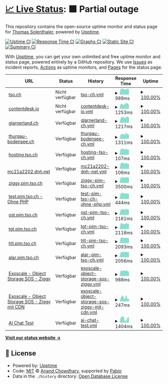 # [📈 Live Status](https://tsolenthaler.github.io/upptime): <!--live status--> **🟧 Partial outage**

This repository contains the open-source uptime monitor and status page for [Thomas Solenthaler](https://tsolenthaler.github.io/upptime), powered by [Upptime](https://github.com/upptime/upptime).

[![Uptime CI](https://github.com/tsolenthaler/upptime/workflows/Uptime%20CI/badge.svg)](https://github.com/tsolenthaler/upptime/actions?query=workflow%3A%22Uptime+CI%22)
[![Response Time CI](https://github.com/tsolenthaler/upptime/workflows/Response%20Time%20CI/badge.svg)](https://github.com/tsolenthaler/upptime/actions?query=workflow%3A%22Response+Time+CI%22)
[![Graphs CI](https://github.com/tsolenthaler/upptime/workflows/Graphs%20CI/badge.svg)](https://github.com/tsolenthaler/upptime/actions?query=workflow%3A%22Graphs+CI%22)
[![Static Site CI](https://github.com/tsolenthaler/upptime/workflows/Static%20Site%20CI/badge.svg)](https://github.com/tsolenthaler/upptime/actions?query=workflow%3A%22Static+Site+CI%22)
[![Summary CI](https://github.com/tsolenthaler/upptime/workflows/Summary%20CI/badge.svg)](https://github.com/tsolenthaler/upptime/actions?query=workflow%3A%22Summary+CI%22)

With [Upptime](https://upptime.js.org), you can get your own unlimited and free uptime monitor and status page, powered entirely by a GitHub repository. We use [Issues](https://github.com/tsolenthaler/upptime/issues) as incident reports, [Actions](https://github.com/tsolenthaler/upptime/actions) as uptime monitors, and [Pages](https://tsolenthaler.github.io/upptime) for the status page.

<!--start: status pages-->
<!-- This summary is generated by Upptime (https://github.com/upptime/upptime) -->
<!-- Do not edit this manually, your changes will be overwritten -->
<!-- prettier-ignore -->
| URL | Status | History | Response Time | Uptime |
| --- | ------ | ------- | ------------- | ------ |
| <img alt="" src="https://icons.duckduckgo.com/ip3/tso.ch.ico" height="13"> [tso.ch](https://tso.ch) | Nicht verfügbar | [tso-ch.yml](https://github.com/tsolenthaler/upptime/commits/HEAD/history/tso-ch.yml) | <details><summary><img alt="Response time graph" src="./graphs/tso-ch/response-time-week.png" height="20"> 989ms</summary><br><a href="https://tsolenthaler.github.io/upptime/history/tso-ch"><img alt="Response time 1488" src="https://img.shields.io/endpoint?url=https%3A%2F%2Fraw.githubusercontent.com%2Ftsolenthaler%2Fupptime%2FHEAD%2Fapi%2Ftso-ch%2Fresponse-time.json"></a><br><a href="https://tsolenthaler.github.io/upptime/history/tso-ch"><img alt="24-hour response time 801" src="https://img.shields.io/endpoint?url=https%3A%2F%2Fraw.githubusercontent.com%2Ftsolenthaler%2Fupptime%2FHEAD%2Fapi%2Ftso-ch%2Fresponse-time-day.json"></a><br><a href="https://tsolenthaler.github.io/upptime/history/tso-ch"><img alt="7-day response time 989" src="https://img.shields.io/endpoint?url=https%3A%2F%2Fraw.githubusercontent.com%2Ftsolenthaler%2Fupptime%2FHEAD%2Fapi%2Ftso-ch%2Fresponse-time-week.json"></a><br><a href="https://tsolenthaler.github.io/upptime/history/tso-ch"><img alt="30-day response time 1336" src="https://img.shields.io/endpoint?url=https%3A%2F%2Fraw.githubusercontent.com%2Ftsolenthaler%2Fupptime%2FHEAD%2Fapi%2Ftso-ch%2Fresponse-time-month.json"></a><br><a href="https://tsolenthaler.github.io/upptime/history/tso-ch"><img alt="1-year response time 1488" src="https://img.shields.io/endpoint?url=https%3A%2F%2Fraw.githubusercontent.com%2Ftsolenthaler%2Fupptime%2FHEAD%2Fapi%2Ftso-ch%2Fresponse-time-year.json"></a></details> | <details><summary><a href="https://tsolenthaler.github.io/upptime/history/tso-ch">100.00%</a></summary><a href="https://tsolenthaler.github.io/upptime/history/tso-ch"><img alt="All-time uptime 99.87%" src="https://img.shields.io/endpoint?url=https%3A%2F%2Fraw.githubusercontent.com%2Ftsolenthaler%2Fupptime%2FHEAD%2Fapi%2Ftso-ch%2Fuptime.json"></a><br><a href="https://tsolenthaler.github.io/upptime/history/tso-ch"><img alt="24-hour uptime 99.97%" src="https://img.shields.io/endpoint?url=https%3A%2F%2Fraw.githubusercontent.com%2Ftsolenthaler%2Fupptime%2FHEAD%2Fapi%2Ftso-ch%2Fuptime-day.json"></a><br><a href="https://tsolenthaler.github.io/upptime/history/tso-ch"><img alt="7-day uptime 100.00%" src="https://img.shields.io/endpoint?url=https%3A%2F%2Fraw.githubusercontent.com%2Ftsolenthaler%2Fupptime%2FHEAD%2Fapi%2Ftso-ch%2Fuptime-week.json"></a><br><a href="https://tsolenthaler.github.io/upptime/history/tso-ch"><img alt="30-day uptime 99.86%" src="https://img.shields.io/endpoint?url=https%3A%2F%2Fraw.githubusercontent.com%2Ftsolenthaler%2Fupptime%2FHEAD%2Fapi%2Ftso-ch%2Fuptime-month.json"></a><br><a href="https://tsolenthaler.github.io/upptime/history/tso-ch"><img alt="1-year uptime 99.87%" src="https://img.shields.io/endpoint?url=https%3A%2F%2Fraw.githubusercontent.com%2Ftsolenthaler%2Fupptime%2FHEAD%2Fapi%2Ftso-ch%2Fuptime-year.json"></a></details>
| <img alt="" src="https://icons.duckduckgo.com/ip3/contentdesk.io.ico" height="13"> [contentdesk.io](https://contentdesk.io) | Nicht verfügbar | [contentdesk-io.yml](https://github.com/tsolenthaler/upptime/commits/HEAD/history/contentdesk-io.yml) | <details><summary><img alt="Response time graph" src="./graphs/contentdesk-io/response-time-week.png" height="20"> 1253ms</summary><br><a href="https://tsolenthaler.github.io/upptime/history/contentdesk-io"><img alt="Response time 1574" src="https://img.shields.io/endpoint?url=https%3A%2F%2Fraw.githubusercontent.com%2Ftsolenthaler%2Fupptime%2FHEAD%2Fapi%2Fcontentdesk-io%2Fresponse-time.json"></a><br><a href="https://tsolenthaler.github.io/upptime/history/contentdesk-io"><img alt="24-hour response time 911" src="https://img.shields.io/endpoint?url=https%3A%2F%2Fraw.githubusercontent.com%2Ftsolenthaler%2Fupptime%2FHEAD%2Fapi%2Fcontentdesk-io%2Fresponse-time-day.json"></a><br><a href="https://tsolenthaler.github.io/upptime/history/contentdesk-io"><img alt="7-day response time 1253" src="https://img.shields.io/endpoint?url=https%3A%2F%2Fraw.githubusercontent.com%2Ftsolenthaler%2Fupptime%2FHEAD%2Fapi%2Fcontentdesk-io%2Fresponse-time-week.json"></a><br><a href="https://tsolenthaler.github.io/upptime/history/contentdesk-io"><img alt="30-day response time 1577" src="https://img.shields.io/endpoint?url=https%3A%2F%2Fraw.githubusercontent.com%2Ftsolenthaler%2Fupptime%2FHEAD%2Fapi%2Fcontentdesk-io%2Fresponse-time-month.json"></a><br><a href="https://tsolenthaler.github.io/upptime/history/contentdesk-io"><img alt="1-year response time 1574" src="https://img.shields.io/endpoint?url=https%3A%2F%2Fraw.githubusercontent.com%2Ftsolenthaler%2Fupptime%2FHEAD%2Fapi%2Fcontentdesk-io%2Fresponse-time-year.json"></a></details> | <details><summary><a href="https://tsolenthaler.github.io/upptime/history/contentdesk-io">100.00%</a></summary><a href="https://tsolenthaler.github.io/upptime/history/contentdesk-io"><img alt="All-time uptime 99.92%" src="https://img.shields.io/endpoint?url=https%3A%2F%2Fraw.githubusercontent.com%2Ftsolenthaler%2Fupptime%2FHEAD%2Fapi%2Fcontentdesk-io%2Fuptime.json"></a><br><a href="https://tsolenthaler.github.io/upptime/history/contentdesk-io"><img alt="24-hour uptime 99.97%" src="https://img.shields.io/endpoint?url=https%3A%2F%2Fraw.githubusercontent.com%2Ftsolenthaler%2Fupptime%2FHEAD%2Fapi%2Fcontentdesk-io%2Fuptime-day.json"></a><br><a href="https://tsolenthaler.github.io/upptime/history/contentdesk-io"><img alt="7-day uptime 100.00%" src="https://img.shields.io/endpoint?url=https%3A%2F%2Fraw.githubusercontent.com%2Ftsolenthaler%2Fupptime%2FHEAD%2Fapi%2Fcontentdesk-io%2Fuptime-week.json"></a><br><a href="https://tsolenthaler.github.io/upptime/history/contentdesk-io"><img alt="30-day uptime 99.90%" src="https://img.shields.io/endpoint?url=https%3A%2F%2Fraw.githubusercontent.com%2Ftsolenthaler%2Fupptime%2FHEAD%2Fapi%2Fcontentdesk-io%2Fuptime-month.json"></a><br><a href="https://tsolenthaler.github.io/upptime/history/contentdesk-io"><img alt="1-year uptime 99.92%" src="https://img.shields.io/endpoint?url=https%3A%2F%2Fraw.githubusercontent.com%2Ftsolenthaler%2Fupptime%2FHEAD%2Fapi%2Fcontentdesk-io%2Fuptime-year.json"></a></details>
| <img alt="" src="https://icons.duckduckgo.com/ip3/glarnerland.ch.ico" height="13"> [glarnerland.ch](https://glarnerland.ch) | Verfügbar | [glarnerland-ch.yml](https://github.com/tsolenthaler/upptime/commits/HEAD/history/glarnerland-ch.yml) | <details><summary><img alt="Response time graph" src="./graphs/glarnerland-ch/response-time-week.png" height="20"> 1217ms</summary><br><a href="https://tsolenthaler.github.io/upptime/history/glarnerland-ch"><img alt="Response time 1433" src="https://img.shields.io/endpoint?url=https%3A%2F%2Fraw.githubusercontent.com%2Ftsolenthaler%2Fupptime%2FHEAD%2Fapi%2Fglarnerland-ch%2Fresponse-time.json"></a><br><a href="https://tsolenthaler.github.io/upptime/history/glarnerland-ch"><img alt="24-hour response time 1202" src="https://img.shields.io/endpoint?url=https%3A%2F%2Fraw.githubusercontent.com%2Ftsolenthaler%2Fupptime%2FHEAD%2Fapi%2Fglarnerland-ch%2Fresponse-time-day.json"></a><br><a href="https://tsolenthaler.github.io/upptime/history/glarnerland-ch"><img alt="7-day response time 1217" src="https://img.shields.io/endpoint?url=https%3A%2F%2Fraw.githubusercontent.com%2Ftsolenthaler%2Fupptime%2FHEAD%2Fapi%2Fglarnerland-ch%2Fresponse-time-week.json"></a><br><a href="https://tsolenthaler.github.io/upptime/history/glarnerland-ch"><img alt="30-day response time 1421" src="https://img.shields.io/endpoint?url=https%3A%2F%2Fraw.githubusercontent.com%2Ftsolenthaler%2Fupptime%2FHEAD%2Fapi%2Fglarnerland-ch%2Fresponse-time-month.json"></a><br><a href="https://tsolenthaler.github.io/upptime/history/glarnerland-ch"><img alt="1-year response time 1433" src="https://img.shields.io/endpoint?url=https%3A%2F%2Fraw.githubusercontent.com%2Ftsolenthaler%2Fupptime%2FHEAD%2Fapi%2Fglarnerland-ch%2Fresponse-time-year.json"></a></details> | <details><summary><a href="https://tsolenthaler.github.io/upptime/history/glarnerland-ch">100.00%</a></summary><a href="https://tsolenthaler.github.io/upptime/history/glarnerland-ch"><img alt="All-time uptime 99.94%" src="https://img.shields.io/endpoint?url=https%3A%2F%2Fraw.githubusercontent.com%2Ftsolenthaler%2Fupptime%2FHEAD%2Fapi%2Fglarnerland-ch%2Fuptime.json"></a><br><a href="https://tsolenthaler.github.io/upptime/history/glarnerland-ch"><img alt="24-hour uptime 100.00%" src="https://img.shields.io/endpoint?url=https%3A%2F%2Fraw.githubusercontent.com%2Ftsolenthaler%2Fupptime%2FHEAD%2Fapi%2Fglarnerland-ch%2Fuptime-day.json"></a><br><a href="https://tsolenthaler.github.io/upptime/history/glarnerland-ch"><img alt="7-day uptime 100.00%" src="https://img.shields.io/endpoint?url=https%3A%2F%2Fraw.githubusercontent.com%2Ftsolenthaler%2Fupptime%2FHEAD%2Fapi%2Fglarnerland-ch%2Fuptime-week.json"></a><br><a href="https://tsolenthaler.github.io/upptime/history/glarnerland-ch"><img alt="30-day uptime 99.96%" src="https://img.shields.io/endpoint?url=https%3A%2F%2Fraw.githubusercontent.com%2Ftsolenthaler%2Fupptime%2FHEAD%2Fapi%2Fglarnerland-ch%2Fuptime-month.json"></a><br><a href="https://tsolenthaler.github.io/upptime/history/glarnerland-ch"><img alt="1-year uptime 99.94%" src="https://img.shields.io/endpoint?url=https%3A%2F%2Fraw.githubusercontent.com%2Ftsolenthaler%2Fupptime%2FHEAD%2Fapi%2Fglarnerland-ch%2Fuptime-year.json"></a></details>
| <img alt="" src="https://icons.duckduckgo.com/ip3/thurgau-bodensee.ch.ico" height="13"> [thurgau-bodensee.ch](https://thurgau-bodensee.ch) | Verfügbar | [thurgau-bodensee-ch.yml](https://github.com/tsolenthaler/upptime/commits/HEAD/history/thurgau-bodensee-ch.yml) | <details><summary><img alt="Response time graph" src="./graphs/thurgau-bodensee-ch/response-time-week.png" height="20"> 1311ms</summary><br><a href="https://tsolenthaler.github.io/upptime/history/thurgau-bodensee-ch"><img alt="Response time 1518" src="https://img.shields.io/endpoint?url=https%3A%2F%2Fraw.githubusercontent.com%2Ftsolenthaler%2Fupptime%2FHEAD%2Fapi%2Fthurgau-bodensee-ch%2Fresponse-time.json"></a><br><a href="https://tsolenthaler.github.io/upptime/history/thurgau-bodensee-ch"><img alt="24-hour response time 1194" src="https://img.shields.io/endpoint?url=https%3A%2F%2Fraw.githubusercontent.com%2Ftsolenthaler%2Fupptime%2FHEAD%2Fapi%2Fthurgau-bodensee-ch%2Fresponse-time-day.json"></a><br><a href="https://tsolenthaler.github.io/upptime/history/thurgau-bodensee-ch"><img alt="7-day response time 1311" src="https://img.shields.io/endpoint?url=https%3A%2F%2Fraw.githubusercontent.com%2Ftsolenthaler%2Fupptime%2FHEAD%2Fapi%2Fthurgau-bodensee-ch%2Fresponse-time-week.json"></a><br><a href="https://tsolenthaler.github.io/upptime/history/thurgau-bodensee-ch"><img alt="30-day response time 1455" src="https://img.shields.io/endpoint?url=https%3A%2F%2Fraw.githubusercontent.com%2Ftsolenthaler%2Fupptime%2FHEAD%2Fapi%2Fthurgau-bodensee-ch%2Fresponse-time-month.json"></a><br><a href="https://tsolenthaler.github.io/upptime/history/thurgau-bodensee-ch"><img alt="1-year response time 1518" src="https://img.shields.io/endpoint?url=https%3A%2F%2Fraw.githubusercontent.com%2Ftsolenthaler%2Fupptime%2FHEAD%2Fapi%2Fthurgau-bodensee-ch%2Fresponse-time-year.json"></a></details> | <details><summary><a href="https://tsolenthaler.github.io/upptime/history/thurgau-bodensee-ch">100.00%</a></summary><a href="https://tsolenthaler.github.io/upptime/history/thurgau-bodensee-ch"><img alt="All-time uptime 99.91%" src="https://img.shields.io/endpoint?url=https%3A%2F%2Fraw.githubusercontent.com%2Ftsolenthaler%2Fupptime%2FHEAD%2Fapi%2Fthurgau-bodensee-ch%2Fuptime.json"></a><br><a href="https://tsolenthaler.github.io/upptime/history/thurgau-bodensee-ch"><img alt="24-hour uptime 100.00%" src="https://img.shields.io/endpoint?url=https%3A%2F%2Fraw.githubusercontent.com%2Ftsolenthaler%2Fupptime%2FHEAD%2Fapi%2Fthurgau-bodensee-ch%2Fuptime-day.json"></a><br><a href="https://tsolenthaler.github.io/upptime/history/thurgau-bodensee-ch"><img alt="7-day uptime 100.00%" src="https://img.shields.io/endpoint?url=https%3A%2F%2Fraw.githubusercontent.com%2Ftsolenthaler%2Fupptime%2FHEAD%2Fapi%2Fthurgau-bodensee-ch%2Fuptime-week.json"></a><br><a href="https://tsolenthaler.github.io/upptime/history/thurgau-bodensee-ch"><img alt="30-day uptime 99.91%" src="https://img.shields.io/endpoint?url=https%3A%2F%2Fraw.githubusercontent.com%2Ftsolenthaler%2Fupptime%2FHEAD%2Fapi%2Fthurgau-bodensee-ch%2Fuptime-month.json"></a><br><a href="https://tsolenthaler.github.io/upptime/history/thurgau-bodensee-ch"><img alt="1-year uptime 99.91%" src="https://img.shields.io/endpoint?url=https%3A%2F%2Fraw.githubusercontent.com%2Ftsolenthaler%2Fupptime%2FHEAD%2Fapi%2Fthurgau-bodensee-ch%2Fuptime-year.json"></a></details>
| <img alt="" src="https://icons.duckduckgo.com/ip3/null.ico" height="13"> [hosting.tso.ch](46.231.200.190) | Verfügbar | [hosting-tso-ch.yml](https://github.com/tsolenthaler/upptime/commits/HEAD/history/hosting-tso-ch.yml) | <details><summary><img alt="Response time graph" src="./graphs/hosting-tso-ch/response-time-week.png" height="20"> 107ms</summary><br><a href="https://tsolenthaler.github.io/upptime/history/hosting-tso-ch"><img alt="Response time 117" src="https://img.shields.io/endpoint?url=https%3A%2F%2Fraw.githubusercontent.com%2Ftsolenthaler%2Fupptime%2FHEAD%2Fapi%2Fhosting-tso-ch%2Fresponse-time.json"></a><br><a href="https://tsolenthaler.github.io/upptime/history/hosting-tso-ch"><img alt="24-hour response time 98" src="https://img.shields.io/endpoint?url=https%3A%2F%2Fraw.githubusercontent.com%2Ftsolenthaler%2Fupptime%2FHEAD%2Fapi%2Fhosting-tso-ch%2Fresponse-time-day.json"></a><br><a href="https://tsolenthaler.github.io/upptime/history/hosting-tso-ch"><img alt="7-day response time 107" src="https://img.shields.io/endpoint?url=https%3A%2F%2Fraw.githubusercontent.com%2Ftsolenthaler%2Fupptime%2FHEAD%2Fapi%2Fhosting-tso-ch%2Fresponse-time-week.json"></a><br><a href="https://tsolenthaler.github.io/upptime/history/hosting-tso-ch"><img alt="30-day response time 117" src="https://img.shields.io/endpoint?url=https%3A%2F%2Fraw.githubusercontent.com%2Ftsolenthaler%2Fupptime%2FHEAD%2Fapi%2Fhosting-tso-ch%2Fresponse-time-month.json"></a><br><a href="https://tsolenthaler.github.io/upptime/history/hosting-tso-ch"><img alt="1-year response time 117" src="https://img.shields.io/endpoint?url=https%3A%2F%2Fraw.githubusercontent.com%2Ftsolenthaler%2Fupptime%2FHEAD%2Fapi%2Fhosting-tso-ch%2Fresponse-time-year.json"></a></details> | <details><summary><a href="https://tsolenthaler.github.io/upptime/history/hosting-tso-ch">100.00%</a></summary><a href="https://tsolenthaler.github.io/upptime/history/hosting-tso-ch"><img alt="All-time uptime 99.98%" src="https://img.shields.io/endpoint?url=https%3A%2F%2Fraw.githubusercontent.com%2Ftsolenthaler%2Fupptime%2FHEAD%2Fapi%2Fhosting-tso-ch%2Fuptime.json"></a><br><a href="https://tsolenthaler.github.io/upptime/history/hosting-tso-ch"><img alt="24-hour uptime 100.00%" src="https://img.shields.io/endpoint?url=https%3A%2F%2Fraw.githubusercontent.com%2Ftsolenthaler%2Fupptime%2FHEAD%2Fapi%2Fhosting-tso-ch%2Fuptime-day.json"></a><br><a href="https://tsolenthaler.github.io/upptime/history/hosting-tso-ch"><img alt="7-day uptime 100.00%" src="https://img.shields.io/endpoint?url=https%3A%2F%2Fraw.githubusercontent.com%2Ftsolenthaler%2Fupptime%2FHEAD%2Fapi%2Fhosting-tso-ch%2Fuptime-week.json"></a><br><a href="https://tsolenthaler.github.io/upptime/history/hosting-tso-ch"><img alt="30-day uptime 100.00%" src="https://img.shields.io/endpoint?url=https%3A%2F%2Fraw.githubusercontent.com%2Ftsolenthaler%2Fupptime%2FHEAD%2Fapi%2Fhosting-tso-ch%2Fuptime-month.json"></a><br><a href="https://tsolenthaler.github.io/upptime/history/hosting-tso-ch"><img alt="1-year uptime 99.98%" src="https://img.shields.io/endpoint?url=https%3A%2F%2Fraw.githubusercontent.com%2Ftsolenthaler%2Fupptime%2FHEAD%2Fapi%2Fhosting-tso-ch%2Fuptime-year.json"></a></details>
| <img alt="" src="https://icons.duckduckgo.com/ip3/null.ico" height="13"> [mc21a2202.dnh.net](185.46.59.81) | Verfügbar | [mc21a2202-dnh-net.yml](https://github.com/tsolenthaler/upptime/commits/HEAD/history/mc21a2202-dnh-net.yml) | <details><summary><img alt="Response time graph" src="./graphs/mc21a2202-dnh-net/response-time-week.png" height="20"> 106ms</summary><br><a href="https://tsolenthaler.github.io/upptime/history/mc21a2202-dnh-net"><img alt="Response time 117" src="https://img.shields.io/endpoint?url=https%3A%2F%2Fraw.githubusercontent.com%2Ftsolenthaler%2Fupptime%2FHEAD%2Fapi%2Fmc21a2202-dnh-net%2Fresponse-time.json"></a><br><a href="https://tsolenthaler.github.io/upptime/history/mc21a2202-dnh-net"><img alt="24-hour response time 97" src="https://img.shields.io/endpoint?url=https%3A%2F%2Fraw.githubusercontent.com%2Ftsolenthaler%2Fupptime%2FHEAD%2Fapi%2Fmc21a2202-dnh-net%2Fresponse-time-day.json"></a><br><a href="https://tsolenthaler.github.io/upptime/history/mc21a2202-dnh-net"><img alt="7-day response time 106" src="https://img.shields.io/endpoint?url=https%3A%2F%2Fraw.githubusercontent.com%2Ftsolenthaler%2Fupptime%2FHEAD%2Fapi%2Fmc21a2202-dnh-net%2Fresponse-time-week.json"></a><br><a href="https://tsolenthaler.github.io/upptime/history/mc21a2202-dnh-net"><img alt="30-day response time 117" src="https://img.shields.io/endpoint?url=https%3A%2F%2Fraw.githubusercontent.com%2Ftsolenthaler%2Fupptime%2FHEAD%2Fapi%2Fmc21a2202-dnh-net%2Fresponse-time-month.json"></a><br><a href="https://tsolenthaler.github.io/upptime/history/mc21a2202-dnh-net"><img alt="1-year response time 117" src="https://img.shields.io/endpoint?url=https%3A%2F%2Fraw.githubusercontent.com%2Ftsolenthaler%2Fupptime%2FHEAD%2Fapi%2Fmc21a2202-dnh-net%2Fresponse-time-year.json"></a></details> | <details><summary><a href="https://tsolenthaler.github.io/upptime/history/mc21a2202-dnh-net">100.00%</a></summary><a href="https://tsolenthaler.github.io/upptime/history/mc21a2202-dnh-net"><img alt="All-time uptime 100.00%" src="https://img.shields.io/endpoint?url=https%3A%2F%2Fraw.githubusercontent.com%2Ftsolenthaler%2Fupptime%2FHEAD%2Fapi%2Fmc21a2202-dnh-net%2Fuptime.json"></a><br><a href="https://tsolenthaler.github.io/upptime/history/mc21a2202-dnh-net"><img alt="24-hour uptime 100.00%" src="https://img.shields.io/endpoint?url=https%3A%2F%2Fraw.githubusercontent.com%2Ftsolenthaler%2Fupptime%2FHEAD%2Fapi%2Fmc21a2202-dnh-net%2Fuptime-day.json"></a><br><a href="https://tsolenthaler.github.io/upptime/history/mc21a2202-dnh-net"><img alt="7-day uptime 100.00%" src="https://img.shields.io/endpoint?url=https%3A%2F%2Fraw.githubusercontent.com%2Ftsolenthaler%2Fupptime%2FHEAD%2Fapi%2Fmc21a2202-dnh-net%2Fuptime-week.json"></a><br><a href="https://tsolenthaler.github.io/upptime/history/mc21a2202-dnh-net"><img alt="30-day uptime 100.00%" src="https://img.shields.io/endpoint?url=https%3A%2F%2Fraw.githubusercontent.com%2Ftsolenthaler%2Fupptime%2FHEAD%2Fapi%2Fmc21a2202-dnh-net%2Fuptime-month.json"></a><br><a href="https://tsolenthaler.github.io/upptime/history/mc21a2202-dnh-net"><img alt="1-year uptime 100.00%" src="https://img.shields.io/endpoint?url=https%3A%2F%2Fraw.githubusercontent.com%2Ftsolenthaler%2Fupptime%2FHEAD%2Fapi%2Fmc21a2202-dnh-net%2Fuptime-year.json"></a></details>
| <img alt="" src="https://icons.duckduckgo.com/ip3/ziggy.pim.tso.ch.ico" height="13"> [ziggy.pim.tso.ch](https://ziggy.pim.tso.ch) | Verfügbar | [ziggy-pim-tso-ch.yml](https://github.com/tsolenthaler/upptime/commits/HEAD/history/ziggy-pim-tso-ch.yml) | <details><summary><img alt="Response time graph" src="./graphs/ziggy-pim-tso-ch/response-time-week.png" height="20"> 3500ms</summary><br><a href="https://tsolenthaler.github.io/upptime/history/ziggy-pim-tso-ch"><img alt="Response time 3349" src="https://img.shields.io/endpoint?url=https%3A%2F%2Fraw.githubusercontent.com%2Ftsolenthaler%2Fupptime%2FHEAD%2Fapi%2Fziggy-pim-tso-ch%2Fresponse-time.json"></a><br><a href="https://tsolenthaler.github.io/upptime/history/ziggy-pim-tso-ch"><img alt="24-hour response time 3363" src="https://img.shields.io/endpoint?url=https%3A%2F%2Fraw.githubusercontent.com%2Ftsolenthaler%2Fupptime%2FHEAD%2Fapi%2Fziggy-pim-tso-ch%2Fresponse-time-day.json"></a><br><a href="https://tsolenthaler.github.io/upptime/history/ziggy-pim-tso-ch"><img alt="7-day response time 3500" src="https://img.shields.io/endpoint?url=https%3A%2F%2Fraw.githubusercontent.com%2Ftsolenthaler%2Fupptime%2FHEAD%2Fapi%2Fziggy-pim-tso-ch%2Fresponse-time-week.json"></a><br><a href="https://tsolenthaler.github.io/upptime/history/ziggy-pim-tso-ch"><img alt="30-day response time 5072" src="https://img.shields.io/endpoint?url=https%3A%2F%2Fraw.githubusercontent.com%2Ftsolenthaler%2Fupptime%2FHEAD%2Fapi%2Fziggy-pim-tso-ch%2Fresponse-time-month.json"></a><br><a href="https://tsolenthaler.github.io/upptime/history/ziggy-pim-tso-ch"><img alt="1-year response time 3349" src="https://img.shields.io/endpoint?url=https%3A%2F%2Fraw.githubusercontent.com%2Ftsolenthaler%2Fupptime%2FHEAD%2Fapi%2Fziggy-pim-tso-ch%2Fresponse-time-year.json"></a></details> | <details><summary><a href="https://tsolenthaler.github.io/upptime/history/ziggy-pim-tso-ch">100.00%</a></summary><a href="https://tsolenthaler.github.io/upptime/history/ziggy-pim-tso-ch"><img alt="All-time uptime 99.91%" src="https://img.shields.io/endpoint?url=https%3A%2F%2Fraw.githubusercontent.com%2Ftsolenthaler%2Fupptime%2FHEAD%2Fapi%2Fziggy-pim-tso-ch%2Fuptime.json"></a><br><a href="https://tsolenthaler.github.io/upptime/history/ziggy-pim-tso-ch"><img alt="24-hour uptime 100.00%" src="https://img.shields.io/endpoint?url=https%3A%2F%2Fraw.githubusercontent.com%2Ftsolenthaler%2Fupptime%2FHEAD%2Fapi%2Fziggy-pim-tso-ch%2Fuptime-day.json"></a><br><a href="https://tsolenthaler.github.io/upptime/history/ziggy-pim-tso-ch"><img alt="7-day uptime 100.00%" src="https://img.shields.io/endpoint?url=https%3A%2F%2Fraw.githubusercontent.com%2Ftsolenthaler%2Fupptime%2FHEAD%2Fapi%2Fziggy-pim-tso-ch%2Fuptime-week.json"></a><br><a href="https://tsolenthaler.github.io/upptime/history/ziggy-pim-tso-ch"><img alt="30-day uptime 99.81%" src="https://img.shields.io/endpoint?url=https%3A%2F%2Fraw.githubusercontent.com%2Ftsolenthaler%2Fupptime%2FHEAD%2Fapi%2Fziggy-pim-tso-ch%2Fuptime-month.json"></a><br><a href="https://tsolenthaler.github.io/upptime/history/ziggy-pim-tso-ch"><img alt="1-year uptime 99.91%" src="https://img.shields.io/endpoint?url=https%3A%2F%2Fraw.githubusercontent.com%2Ftsolenthaler%2Fupptime%2FHEAD%2Fapi%2Fziggy-pim-tso-ch%2Fuptime-year.json"></a></details>
| <img alt="" src="https://icons.duckduckgo.com/ip3/test.pim.tso.ch.ico" height="13"> [test.pim.tso.ch - Ohne PHP](https://test.pim.tso.ch) | Verfügbar | [test-pim-tso-ch-ohne-php.yml](https://github.com/tsolenthaler/upptime/commits/HEAD/history/test-pim-tso-ch-ohne-php.yml) | <details><summary><img alt="Response time graph" src="./graphs/test-pim-tso-ch-ohne-php/response-time-week.png" height="20"> 444ms</summary><br><a href="https://tsolenthaler.github.io/upptime/history/test-pim-tso-ch-ohne-php"><img alt="Response time 521" src="https://img.shields.io/endpoint?url=https%3A%2F%2Fraw.githubusercontent.com%2Ftsolenthaler%2Fupptime%2FHEAD%2Fapi%2Ftest-pim-tso-ch-ohne-php%2Fresponse-time.json"></a><br><a href="https://tsolenthaler.github.io/upptime/history/test-pim-tso-ch-ohne-php"><img alt="24-hour response time 413" src="https://img.shields.io/endpoint?url=https%3A%2F%2Fraw.githubusercontent.com%2Ftsolenthaler%2Fupptime%2FHEAD%2Fapi%2Ftest-pim-tso-ch-ohne-php%2Fresponse-time-day.json"></a><br><a href="https://tsolenthaler.github.io/upptime/history/test-pim-tso-ch-ohne-php"><img alt="7-day response time 444" src="https://img.shields.io/endpoint?url=https%3A%2F%2Fraw.githubusercontent.com%2Ftsolenthaler%2Fupptime%2FHEAD%2Fapi%2Ftest-pim-tso-ch-ohne-php%2Fresponse-time-week.json"></a><br><a href="https://tsolenthaler.github.io/upptime/history/test-pim-tso-ch-ohne-php"><img alt="30-day response time 527" src="https://img.shields.io/endpoint?url=https%3A%2F%2Fraw.githubusercontent.com%2Ftsolenthaler%2Fupptime%2FHEAD%2Fapi%2Ftest-pim-tso-ch-ohne-php%2Fresponse-time-month.json"></a><br><a href="https://tsolenthaler.github.io/upptime/history/test-pim-tso-ch-ohne-php"><img alt="1-year response time 521" src="https://img.shields.io/endpoint?url=https%3A%2F%2Fraw.githubusercontent.com%2Ftsolenthaler%2Fupptime%2FHEAD%2Fapi%2Ftest-pim-tso-ch-ohne-php%2Fresponse-time-year.json"></a></details> | <details><summary><a href="https://tsolenthaler.github.io/upptime/history/test-pim-tso-ch-ohne-php">100.00%</a></summary><a href="https://tsolenthaler.github.io/upptime/history/test-pim-tso-ch-ohne-php"><img alt="All-time uptime 99.98%" src="https://img.shields.io/endpoint?url=https%3A%2F%2Fraw.githubusercontent.com%2Ftsolenthaler%2Fupptime%2FHEAD%2Fapi%2Ftest-pim-tso-ch-ohne-php%2Fuptime.json"></a><br><a href="https://tsolenthaler.github.io/upptime/history/test-pim-tso-ch-ohne-php"><img alt="24-hour uptime 100.00%" src="https://img.shields.io/endpoint?url=https%3A%2F%2Fraw.githubusercontent.com%2Ftsolenthaler%2Fupptime%2FHEAD%2Fapi%2Ftest-pim-tso-ch-ohne-php%2Fuptime-day.json"></a><br><a href="https://tsolenthaler.github.io/upptime/history/test-pim-tso-ch-ohne-php"><img alt="7-day uptime 100.00%" src="https://img.shields.io/endpoint?url=https%3A%2F%2Fraw.githubusercontent.com%2Ftsolenthaler%2Fupptime%2FHEAD%2Fapi%2Ftest-pim-tso-ch-ohne-php%2Fuptime-week.json"></a><br><a href="https://tsolenthaler.github.io/upptime/history/test-pim-tso-ch-ohne-php"><img alt="30-day uptime 100.00%" src="https://img.shields.io/endpoint?url=https%3A%2F%2Fraw.githubusercontent.com%2Ftsolenthaler%2Fupptime%2FHEAD%2Fapi%2Ftest-pim-tso-ch-ohne-php%2Fuptime-month.json"></a><br><a href="https://tsolenthaler.github.io/upptime/history/test-pim-tso-ch-ohne-php"><img alt="1-year uptime 99.98%" src="https://img.shields.io/endpoint?url=https%3A%2F%2Fraw.githubusercontent.com%2Ftsolenthaler%2Fupptime%2FHEAD%2Fapi%2Ftest-pim-tso-ch-ohne-php%2Fuptime-year.json"></a></details>
| <img alt="" src="https://icons.duckduckgo.com/ip3/ost.pim.tso.ch.ico" height="13"> [ost.pim.tso.ch](https://ost.pim.tso.ch) | Verfügbar | [ost-pim-tso-ch.yml](https://github.com/tsolenthaler/upptime/commits/HEAD/history/ost-pim-tso-ch.yml) | <details><summary><img alt="Response time graph" src="./graphs/ost-pim-tso-ch/response-time-week.png" height="20"> 2161ms</summary><br><a href="https://tsolenthaler.github.io/upptime/history/ost-pim-tso-ch"><img alt="Response time 1925" src="https://img.shields.io/endpoint?url=https%3A%2F%2Fraw.githubusercontent.com%2Ftsolenthaler%2Fupptime%2FHEAD%2Fapi%2Fost-pim-tso-ch%2Fresponse-time.json"></a><br><a href="https://tsolenthaler.github.io/upptime/history/ost-pim-tso-ch"><img alt="24-hour response time 2014" src="https://img.shields.io/endpoint?url=https%3A%2F%2Fraw.githubusercontent.com%2Ftsolenthaler%2Fupptime%2FHEAD%2Fapi%2Fost-pim-tso-ch%2Fresponse-time-day.json"></a><br><a href="https://tsolenthaler.github.io/upptime/history/ost-pim-tso-ch"><img alt="7-day response time 2161" src="https://img.shields.io/endpoint?url=https%3A%2F%2Fraw.githubusercontent.com%2Ftsolenthaler%2Fupptime%2FHEAD%2Fapi%2Fost-pim-tso-ch%2Fresponse-time-week.json"></a><br><a href="https://tsolenthaler.github.io/upptime/history/ost-pim-tso-ch"><img alt="30-day response time 2553" src="https://img.shields.io/endpoint?url=https%3A%2F%2Fraw.githubusercontent.com%2Ftsolenthaler%2Fupptime%2FHEAD%2Fapi%2Fost-pim-tso-ch%2Fresponse-time-month.json"></a><br><a href="https://tsolenthaler.github.io/upptime/history/ost-pim-tso-ch"><img alt="1-year response time 1925" src="https://img.shields.io/endpoint?url=https%3A%2F%2Fraw.githubusercontent.com%2Ftsolenthaler%2Fupptime%2FHEAD%2Fapi%2Fost-pim-tso-ch%2Fresponse-time-year.json"></a></details> | <details><summary><a href="https://tsolenthaler.github.io/upptime/history/ost-pim-tso-ch">100.00%</a></summary><a href="https://tsolenthaler.github.io/upptime/history/ost-pim-tso-ch"><img alt="All-time uptime 99.98%" src="https://img.shields.io/endpoint?url=https%3A%2F%2Fraw.githubusercontent.com%2Ftsolenthaler%2Fupptime%2FHEAD%2Fapi%2Fost-pim-tso-ch%2Fuptime.json"></a><br><a href="https://tsolenthaler.github.io/upptime/history/ost-pim-tso-ch"><img alt="24-hour uptime 100.00%" src="https://img.shields.io/endpoint?url=https%3A%2F%2Fraw.githubusercontent.com%2Ftsolenthaler%2Fupptime%2FHEAD%2Fapi%2Fost-pim-tso-ch%2Fuptime-day.json"></a><br><a href="https://tsolenthaler.github.io/upptime/history/ost-pim-tso-ch"><img alt="7-day uptime 100.00%" src="https://img.shields.io/endpoint?url=https%3A%2F%2Fraw.githubusercontent.com%2Ftsolenthaler%2Fupptime%2FHEAD%2Fapi%2Fost-pim-tso-ch%2Fuptime-week.json"></a><br><a href="https://tsolenthaler.github.io/upptime/history/ost-pim-tso-ch"><img alt="30-day uptime 99.95%" src="https://img.shields.io/endpoint?url=https%3A%2F%2Fraw.githubusercontent.com%2Ftsolenthaler%2Fupptime%2FHEAD%2Fapi%2Fost-pim-tso-ch%2Fuptime-month.json"></a><br><a href="https://tsolenthaler.github.io/upptime/history/ost-pim-tso-ch"><img alt="1-year uptime 99.98%" src="https://img.shields.io/endpoint?url=https%3A%2F%2Fraw.githubusercontent.com%2Ftsolenthaler%2Fupptime%2FHEAD%2Fapi%2Fost-pim-tso-ch%2Fuptime-year.json"></a></details>
| <img alt="" src="https://icons.duckduckgo.com/ip3/tgt.pim.tso.ch.ico" height="13"> [tgt.pim.tso.ch](https://tgt.pim.tso.ch) | Verfügbar | [tgt-pim-tso-ch.yml](https://github.com/tsolenthaler/upptime/commits/HEAD/history/tgt-pim-tso-ch.yml) | <details><summary><img alt="Response time graph" src="./graphs/tgt-pim-tso-ch/response-time-week.png" height="20"> 2118ms</summary><br><a href="https://tsolenthaler.github.io/upptime/history/tgt-pim-tso-ch"><img alt="Response time 2249" src="https://img.shields.io/endpoint?url=https%3A%2F%2Fraw.githubusercontent.com%2Ftsolenthaler%2Fupptime%2FHEAD%2Fapi%2Ftgt-pim-tso-ch%2Fresponse-time.json"></a><br><a href="https://tsolenthaler.github.io/upptime/history/tgt-pim-tso-ch"><img alt="24-hour response time 2017" src="https://img.shields.io/endpoint?url=https%3A%2F%2Fraw.githubusercontent.com%2Ftsolenthaler%2Fupptime%2FHEAD%2Fapi%2Ftgt-pim-tso-ch%2Fresponse-time-day.json"></a><br><a href="https://tsolenthaler.github.io/upptime/history/tgt-pim-tso-ch"><img alt="7-day response time 2118" src="https://img.shields.io/endpoint?url=https%3A%2F%2Fraw.githubusercontent.com%2Ftsolenthaler%2Fupptime%2FHEAD%2Fapi%2Ftgt-pim-tso-ch%2Fresponse-time-week.json"></a><br><a href="https://tsolenthaler.github.io/upptime/history/tgt-pim-tso-ch"><img alt="30-day response time 3425" src="https://img.shields.io/endpoint?url=https%3A%2F%2Fraw.githubusercontent.com%2Ftsolenthaler%2Fupptime%2FHEAD%2Fapi%2Ftgt-pim-tso-ch%2Fresponse-time-month.json"></a><br><a href="https://tsolenthaler.github.io/upptime/history/tgt-pim-tso-ch"><img alt="1-year response time 2249" src="https://img.shields.io/endpoint?url=https%3A%2F%2Fraw.githubusercontent.com%2Ftsolenthaler%2Fupptime%2FHEAD%2Fapi%2Ftgt-pim-tso-ch%2Fresponse-time-year.json"></a></details> | <details><summary><a href="https://tsolenthaler.github.io/upptime/history/tgt-pim-tso-ch">100.00%</a></summary><a href="https://tsolenthaler.github.io/upptime/history/tgt-pim-tso-ch"><img alt="All-time uptime 99.96%" src="https://img.shields.io/endpoint?url=https%3A%2F%2Fraw.githubusercontent.com%2Ftsolenthaler%2Fupptime%2FHEAD%2Fapi%2Ftgt-pim-tso-ch%2Fuptime.json"></a><br><a href="https://tsolenthaler.github.io/upptime/history/tgt-pim-tso-ch"><img alt="24-hour uptime 100.00%" src="https://img.shields.io/endpoint?url=https%3A%2F%2Fraw.githubusercontent.com%2Ftsolenthaler%2Fupptime%2FHEAD%2Fapi%2Ftgt-pim-tso-ch%2Fuptime-day.json"></a><br><a href="https://tsolenthaler.github.io/upptime/history/tgt-pim-tso-ch"><img alt="7-day uptime 100.00%" src="https://img.shields.io/endpoint?url=https%3A%2F%2Fraw.githubusercontent.com%2Ftsolenthaler%2Fupptime%2FHEAD%2Fapi%2Ftgt-pim-tso-ch%2Fuptime-week.json"></a><br><a href="https://tsolenthaler.github.io/upptime/history/tgt-pim-tso-ch"><img alt="30-day uptime 99.94%" src="https://img.shields.io/endpoint?url=https%3A%2F%2Fraw.githubusercontent.com%2Ftsolenthaler%2Fupptime%2FHEAD%2Fapi%2Ftgt-pim-tso-ch%2Fuptime-month.json"></a><br><a href="https://tsolenthaler.github.io/upptime/history/tgt-pim-tso-ch"><img alt="1-year uptime 99.96%" src="https://img.shields.io/endpoint?url=https%3A%2F%2Fraw.githubusercontent.com%2Ftsolenthaler%2Fupptime%2FHEAD%2Fapi%2Ftgt-pim-tso-ch%2Fuptime-year.json"></a></details>
| <img alt="" src="https://icons.duckduckgo.com/ip3/hlt.pim.tso.ch.ico" height="13"> [hlt.pim.tso.ch](https://hlt.pim.tso.ch) | Verfügbar | [hlt-pim-tso-ch.yml](https://github.com/tsolenthaler/upptime/commits/HEAD/history/hlt-pim-tso-ch.yml) | <details><summary><img alt="Response time graph" src="./graphs/hlt-pim-tso-ch/response-time-week.png" height="20"> 2093ms</summary><br><a href="https://tsolenthaler.github.io/upptime/history/hlt-pim-tso-ch"><img alt="Response time 1890" src="https://img.shields.io/endpoint?url=https%3A%2F%2Fraw.githubusercontent.com%2Ftsolenthaler%2Fupptime%2FHEAD%2Fapi%2Fhlt-pim-tso-ch%2Fresponse-time.json"></a><br><a href="https://tsolenthaler.github.io/upptime/history/hlt-pim-tso-ch"><img alt="24-hour response time 1982" src="https://img.shields.io/endpoint?url=https%3A%2F%2Fraw.githubusercontent.com%2Ftsolenthaler%2Fupptime%2FHEAD%2Fapi%2Fhlt-pim-tso-ch%2Fresponse-time-day.json"></a><br><a href="https://tsolenthaler.github.io/upptime/history/hlt-pim-tso-ch"><img alt="7-day response time 2093" src="https://img.shields.io/endpoint?url=https%3A%2F%2Fraw.githubusercontent.com%2Ftsolenthaler%2Fupptime%2FHEAD%2Fapi%2Fhlt-pim-tso-ch%2Fresponse-time-week.json"></a><br><a href="https://tsolenthaler.github.io/upptime/history/hlt-pim-tso-ch"><img alt="30-day response time 2115" src="https://img.shields.io/endpoint?url=https%3A%2F%2Fraw.githubusercontent.com%2Ftsolenthaler%2Fupptime%2FHEAD%2Fapi%2Fhlt-pim-tso-ch%2Fresponse-time-month.json"></a><br><a href="https://tsolenthaler.github.io/upptime/history/hlt-pim-tso-ch"><img alt="1-year response time 1890" src="https://img.shields.io/endpoint?url=https%3A%2F%2Fraw.githubusercontent.com%2Ftsolenthaler%2Fupptime%2FHEAD%2Fapi%2Fhlt-pim-tso-ch%2Fresponse-time-year.json"></a></details> | <details><summary><a href="https://tsolenthaler.github.io/upptime/history/hlt-pim-tso-ch">100.00%</a></summary><a href="https://tsolenthaler.github.io/upptime/history/hlt-pim-tso-ch"><img alt="All-time uptime 100.00%" src="https://img.shields.io/endpoint?url=https%3A%2F%2Fraw.githubusercontent.com%2Ftsolenthaler%2Fupptime%2FHEAD%2Fapi%2Fhlt-pim-tso-ch%2Fuptime.json"></a><br><a href="https://tsolenthaler.github.io/upptime/history/hlt-pim-tso-ch"><img alt="24-hour uptime 100.00%" src="https://img.shields.io/endpoint?url=https%3A%2F%2Fraw.githubusercontent.com%2Ftsolenthaler%2Fupptime%2FHEAD%2Fapi%2Fhlt-pim-tso-ch%2Fuptime-day.json"></a><br><a href="https://tsolenthaler.github.io/upptime/history/hlt-pim-tso-ch"><img alt="7-day uptime 100.00%" src="https://img.shields.io/endpoint?url=https%3A%2F%2Fraw.githubusercontent.com%2Ftsolenthaler%2Fupptime%2FHEAD%2Fapi%2Fhlt-pim-tso-ch%2Fuptime-week.json"></a><br><a href="https://tsolenthaler.github.io/upptime/history/hlt-pim-tso-ch"><img alt="30-day uptime 100.00%" src="https://img.shields.io/endpoint?url=https%3A%2F%2Fraw.githubusercontent.com%2Ftsolenthaler%2Fupptime%2FHEAD%2Fapi%2Fhlt-pim-tso-ch%2Fuptime-month.json"></a><br><a href="https://tsolenthaler.github.io/upptime/history/hlt-pim-tso-ch"><img alt="1-year uptime 100.00%" src="https://img.shields.io/endpoint?url=https%3A%2F%2Fraw.githubusercontent.com%2Ftsolenthaler%2Fupptime%2FHEAD%2Fapi%2Fhlt-pim-tso-ch%2Fuptime-year.json"></a></details>
| <img alt="" src="https://icons.duckduckgo.com/ip3/alar.pim.tso.ch.ico" height="13"> [alar.pim.tso.ch](https://alar.pim.tso.ch) | Verfügbar | [alar-pim-tso-ch.yml](https://github.com/tsolenthaler/upptime/commits/HEAD/history/alar-pim-tso-ch.yml) | <details><summary><img alt="Response time graph" src="./graphs/alar-pim-tso-ch/response-time-week.png" height="20"> 2056ms</summary><br><a href="https://tsolenthaler.github.io/upptime/history/alar-pim-tso-ch"><img alt="Response time 2117" src="https://img.shields.io/endpoint?url=https%3A%2F%2Fraw.githubusercontent.com%2Ftsolenthaler%2Fupptime%2FHEAD%2Fapi%2Falar-pim-tso-ch%2Fresponse-time.json"></a><br><a href="https://tsolenthaler.github.io/upptime/history/alar-pim-tso-ch"><img alt="24-hour response time 2001" src="https://img.shields.io/endpoint?url=https%3A%2F%2Fraw.githubusercontent.com%2Ftsolenthaler%2Fupptime%2FHEAD%2Fapi%2Falar-pim-tso-ch%2Fresponse-time-day.json"></a><br><a href="https://tsolenthaler.github.io/upptime/history/alar-pim-tso-ch"><img alt="7-day response time 2056" src="https://img.shields.io/endpoint?url=https%3A%2F%2Fraw.githubusercontent.com%2Ftsolenthaler%2Fupptime%2FHEAD%2Fapi%2Falar-pim-tso-ch%2Fresponse-time-week.json"></a><br><a href="https://tsolenthaler.github.io/upptime/history/alar-pim-tso-ch"><img alt="30-day response time 2856" src="https://img.shields.io/endpoint?url=https%3A%2F%2Fraw.githubusercontent.com%2Ftsolenthaler%2Fupptime%2FHEAD%2Fapi%2Falar-pim-tso-ch%2Fresponse-time-month.json"></a><br><a href="https://tsolenthaler.github.io/upptime/history/alar-pim-tso-ch"><img alt="1-year response time 2117" src="https://img.shields.io/endpoint?url=https%3A%2F%2Fraw.githubusercontent.com%2Ftsolenthaler%2Fupptime%2FHEAD%2Fapi%2Falar-pim-tso-ch%2Fresponse-time-year.json"></a></details> | <details><summary><a href="https://tsolenthaler.github.io/upptime/history/alar-pim-tso-ch">100.00%</a></summary><a href="https://tsolenthaler.github.io/upptime/history/alar-pim-tso-ch"><img alt="All-time uptime 100.00%" src="https://img.shields.io/endpoint?url=https%3A%2F%2Fraw.githubusercontent.com%2Ftsolenthaler%2Fupptime%2FHEAD%2Fapi%2Falar-pim-tso-ch%2Fuptime.json"></a><br><a href="https://tsolenthaler.github.io/upptime/history/alar-pim-tso-ch"><img alt="24-hour uptime 100.00%" src="https://img.shields.io/endpoint?url=https%3A%2F%2Fraw.githubusercontent.com%2Ftsolenthaler%2Fupptime%2FHEAD%2Fapi%2Falar-pim-tso-ch%2Fuptime-day.json"></a><br><a href="https://tsolenthaler.github.io/upptime/history/alar-pim-tso-ch"><img alt="7-day uptime 100.00%" src="https://img.shields.io/endpoint?url=https%3A%2F%2Fraw.githubusercontent.com%2Ftsolenthaler%2Fupptime%2FHEAD%2Fapi%2Falar-pim-tso-ch%2Fuptime-week.json"></a><br><a href="https://tsolenthaler.github.io/upptime/history/alar-pim-tso-ch"><img alt="30-day uptime 100.00%" src="https://img.shields.io/endpoint?url=https%3A%2F%2Fraw.githubusercontent.com%2Ftsolenthaler%2Fupptime%2FHEAD%2Fapi%2Falar-pim-tso-ch%2Fuptime-month.json"></a><br><a href="https://tsolenthaler.github.io/upptime/history/alar-pim-tso-ch"><img alt="1-year uptime 100.00%" src="https://img.shields.io/endpoint?url=https%3A%2F%2Fraw.githubusercontent.com%2Ftsolenthaler%2Fupptime%2FHEAD%2Fapi%2Falar-pim-tso-ch%2Fuptime-year.json"></a></details>
| <img alt="" src="https://icons.duckduckgo.com/ip3/sos-ch-dk-2.exo.io.ico" height="13"> [Exoscale - Object Storage SOS - Ziggy](https://sos-ch-dk-2.exo.io/ziggypimtsoch/catalog/f/b/8/b/fb8b6445a2f864ac4532703d8ce8941d9233f814_Stiftsbibliothek_St._Gallen_1.jpg) | Verfügbar | [exoscale-object-storage-sos-ziggy.yml](https://github.com/tsolenthaler/upptime/commits/HEAD/history/exoscale-object-storage-sos-ziggy.yml) | <details><summary><img alt="Response time graph" src="./graphs/exoscale-object-storage-sos-ziggy/response-time-week.png" height="20"> 988ms</summary><br><a href="https://tsolenthaler.github.io/upptime/history/exoscale-object-storage-sos-ziggy"><img alt="Response time 1207" src="https://img.shields.io/endpoint?url=https%3A%2F%2Fraw.githubusercontent.com%2Ftsolenthaler%2Fupptime%2FHEAD%2Fapi%2Fexoscale-object-storage-sos-ziggy%2Fresponse-time.json"></a><br><a href="https://tsolenthaler.github.io/upptime/history/exoscale-object-storage-sos-ziggy"><img alt="24-hour response time 846" src="https://img.shields.io/endpoint?url=https%3A%2F%2Fraw.githubusercontent.com%2Ftsolenthaler%2Fupptime%2FHEAD%2Fapi%2Fexoscale-object-storage-sos-ziggy%2Fresponse-time-day.json"></a><br><a href="https://tsolenthaler.github.io/upptime/history/exoscale-object-storage-sos-ziggy"><img alt="7-day response time 988" src="https://img.shields.io/endpoint?url=https%3A%2F%2Fraw.githubusercontent.com%2Ftsolenthaler%2Fupptime%2FHEAD%2Fapi%2Fexoscale-object-storage-sos-ziggy%2Fresponse-time-week.json"></a><br><a href="https://tsolenthaler.github.io/upptime/history/exoscale-object-storage-sos-ziggy"><img alt="30-day response time 1095" src="https://img.shields.io/endpoint?url=https%3A%2F%2Fraw.githubusercontent.com%2Ftsolenthaler%2Fupptime%2FHEAD%2Fapi%2Fexoscale-object-storage-sos-ziggy%2Fresponse-time-month.json"></a><br><a href="https://tsolenthaler.github.io/upptime/history/exoscale-object-storage-sos-ziggy"><img alt="1-year response time 1207" src="https://img.shields.io/endpoint?url=https%3A%2F%2Fraw.githubusercontent.com%2Ftsolenthaler%2Fupptime%2FHEAD%2Fapi%2Fexoscale-object-storage-sos-ziggy%2Fresponse-time-year.json"></a></details> | <details><summary><a href="https://tsolenthaler.github.io/upptime/history/exoscale-object-storage-sos-ziggy">100.00%</a></summary><a href="https://tsolenthaler.github.io/upptime/history/exoscale-object-storage-sos-ziggy"><img alt="All-time uptime 100.00%" src="https://img.shields.io/endpoint?url=https%3A%2F%2Fraw.githubusercontent.com%2Ftsolenthaler%2Fupptime%2FHEAD%2Fapi%2Fexoscale-object-storage-sos-ziggy%2Fuptime.json"></a><br><a href="https://tsolenthaler.github.io/upptime/history/exoscale-object-storage-sos-ziggy"><img alt="24-hour uptime 100.00%" src="https://img.shields.io/endpoint?url=https%3A%2F%2Fraw.githubusercontent.com%2Ftsolenthaler%2Fupptime%2FHEAD%2Fapi%2Fexoscale-object-storage-sos-ziggy%2Fuptime-day.json"></a><br><a href="https://tsolenthaler.github.io/upptime/history/exoscale-object-storage-sos-ziggy"><img alt="7-day uptime 100.00%" src="https://img.shields.io/endpoint?url=https%3A%2F%2Fraw.githubusercontent.com%2Ftsolenthaler%2Fupptime%2FHEAD%2Fapi%2Fexoscale-object-storage-sos-ziggy%2Fuptime-week.json"></a><br><a href="https://tsolenthaler.github.io/upptime/history/exoscale-object-storage-sos-ziggy"><img alt="30-day uptime 100.00%" src="https://img.shields.io/endpoint?url=https%3A%2F%2Fraw.githubusercontent.com%2Ftsolenthaler%2Fupptime%2FHEAD%2Fapi%2Fexoscale-object-storage-sos-ziggy%2Fuptime-month.json"></a><br><a href="https://tsolenthaler.github.io/upptime/history/exoscale-object-storage-sos-ziggy"><img alt="1-year uptime 100.00%" src="https://img.shields.io/endpoint?url=https%3A%2F%2Fraw.githubusercontent.com%2Ftsolenthaler%2Fupptime%2FHEAD%2Fapi%2Fexoscale-object-storage-sos-ziggy%2Fuptime-year.json"></a></details>
| <img alt="" src="https://icons.duckduckgo.com/ip3/ziggypimtsoch.sos-ch-dk-2.exoscale-cdn.com.ico" height="13"> [Exoscale - Object Storage SOS - Ziggy mit CDN](https://ziggypimtsoch.sos-ch-dk-2.exoscale-cdn.com/catalog/f/b/8/b/fb8b6445a2f864ac4532703d8ce8941d9233f814_Stiftsbibliothek_St._Gallen_1.jpg) | Verfügbar | [exoscale-object-storage-sos-ziggy-mit-cdn.yml](https://github.com/tsolenthaler/upptime/commits/HEAD/history/exoscale-object-storage-sos-ziggy-mit-cdn.yml) | <details><summary><img alt="Response time graph" src="./graphs/exoscale-object-storage-sos-ziggy-mit-cdn/response-time-week.png" height="20"> 247ms</summary><br><a href="https://tsolenthaler.github.io/upptime/history/exoscale-object-storage-sos-ziggy-mit-cdn"><img alt="Response time 241" src="https://img.shields.io/endpoint?url=https%3A%2F%2Fraw.githubusercontent.com%2Ftsolenthaler%2Fupptime%2FHEAD%2Fapi%2Fexoscale-object-storage-sos-ziggy-mit-cdn%2Fresponse-time.json"></a><br><a href="https://tsolenthaler.github.io/upptime/history/exoscale-object-storage-sos-ziggy-mit-cdn"><img alt="24-hour response time 166" src="https://img.shields.io/endpoint?url=https%3A%2F%2Fraw.githubusercontent.com%2Ftsolenthaler%2Fupptime%2FHEAD%2Fapi%2Fexoscale-object-storage-sos-ziggy-mit-cdn%2Fresponse-time-day.json"></a><br><a href="https://tsolenthaler.github.io/upptime/history/exoscale-object-storage-sos-ziggy-mit-cdn"><img alt="7-day response time 247" src="https://img.shields.io/endpoint?url=https%3A%2F%2Fraw.githubusercontent.com%2Ftsolenthaler%2Fupptime%2FHEAD%2Fapi%2Fexoscale-object-storage-sos-ziggy-mit-cdn%2Fresponse-time-week.json"></a><br><a href="https://tsolenthaler.github.io/upptime/history/exoscale-object-storage-sos-ziggy-mit-cdn"><img alt="30-day response time 220" src="https://img.shields.io/endpoint?url=https%3A%2F%2Fraw.githubusercontent.com%2Ftsolenthaler%2Fupptime%2FHEAD%2Fapi%2Fexoscale-object-storage-sos-ziggy-mit-cdn%2Fresponse-time-month.json"></a><br><a href="https://tsolenthaler.github.io/upptime/history/exoscale-object-storage-sos-ziggy-mit-cdn"><img alt="1-year response time 241" src="https://img.shields.io/endpoint?url=https%3A%2F%2Fraw.githubusercontent.com%2Ftsolenthaler%2Fupptime%2FHEAD%2Fapi%2Fexoscale-object-storage-sos-ziggy-mit-cdn%2Fresponse-time-year.json"></a></details> | <details><summary><a href="https://tsolenthaler.github.io/upptime/history/exoscale-object-storage-sos-ziggy-mit-cdn">100.00%</a></summary><a href="https://tsolenthaler.github.io/upptime/history/exoscale-object-storage-sos-ziggy-mit-cdn"><img alt="All-time uptime 99.98%" src="https://img.shields.io/endpoint?url=https%3A%2F%2Fraw.githubusercontent.com%2Ftsolenthaler%2Fupptime%2FHEAD%2Fapi%2Fexoscale-object-storage-sos-ziggy-mit-cdn%2Fuptime.json"></a><br><a href="https://tsolenthaler.github.io/upptime/history/exoscale-object-storage-sos-ziggy-mit-cdn"><img alt="24-hour uptime 100.00%" src="https://img.shields.io/endpoint?url=https%3A%2F%2Fraw.githubusercontent.com%2Ftsolenthaler%2Fupptime%2FHEAD%2Fapi%2Fexoscale-object-storage-sos-ziggy-mit-cdn%2Fuptime-day.json"></a><br><a href="https://tsolenthaler.github.io/upptime/history/exoscale-object-storage-sos-ziggy-mit-cdn"><img alt="7-day uptime 100.00%" src="https://img.shields.io/endpoint?url=https%3A%2F%2Fraw.githubusercontent.com%2Ftsolenthaler%2Fupptime%2FHEAD%2Fapi%2Fexoscale-object-storage-sos-ziggy-mit-cdn%2Fuptime-week.json"></a><br><a href="https://tsolenthaler.github.io/upptime/history/exoscale-object-storage-sos-ziggy-mit-cdn"><img alt="30-day uptime 100.00%" src="https://img.shields.io/endpoint?url=https%3A%2F%2Fraw.githubusercontent.com%2Ftsolenthaler%2Fupptime%2FHEAD%2Fapi%2Fexoscale-object-storage-sos-ziggy-mit-cdn%2Fuptime-month.json"></a><br><a href="https://tsolenthaler.github.io/upptime/history/exoscale-object-storage-sos-ziggy-mit-cdn"><img alt="1-year uptime 99.98%" src="https://img.shields.io/endpoint?url=https%3A%2F%2Fraw.githubusercontent.com%2Ftsolenthaler%2Fupptime%2FHEAD%2Fapi%2Fexoscale-object-storage-sos-ziggy-mit-cdn%2Fuptime-year.json"></a></details>
| <img alt="" src="https://icons.duckduckgo.com/ip3/tourismus-chat.vercel.app.ico" height="13"> [AI Chat Test](https://tourismus-chat.vercel.app/) | Verfügbar | [ai-chat-test.yml](https://github.com/tsolenthaler/upptime/commits/HEAD/history/ai-chat-test.yml) | <details><summary><img alt="Response time graph" src="./graphs/ai-chat-test/response-time-week.png" height="20"> 1404ms</summary><br><a href="https://tsolenthaler.github.io/upptime/history/ai-chat-test"><img alt="Response time 1423" src="https://img.shields.io/endpoint?url=https%3A%2F%2Fraw.githubusercontent.com%2Ftsolenthaler%2Fupptime%2FHEAD%2Fapi%2Fai-chat-test%2Fresponse-time.json"></a><br><a href="https://tsolenthaler.github.io/upptime/history/ai-chat-test"><img alt="24-hour response time 1662" src="https://img.shields.io/endpoint?url=https%3A%2F%2Fraw.githubusercontent.com%2Ftsolenthaler%2Fupptime%2FHEAD%2Fapi%2Fai-chat-test%2Fresponse-time-day.json"></a><br><a href="https://tsolenthaler.github.io/upptime/history/ai-chat-test"><img alt="7-day response time 1404" src="https://img.shields.io/endpoint?url=https%3A%2F%2Fraw.githubusercontent.com%2Ftsolenthaler%2Fupptime%2FHEAD%2Fapi%2Fai-chat-test%2Fresponse-time-week.json"></a><br><a href="https://tsolenthaler.github.io/upptime/history/ai-chat-test"><img alt="30-day response time 1308" src="https://img.shields.io/endpoint?url=https%3A%2F%2Fraw.githubusercontent.com%2Ftsolenthaler%2Fupptime%2FHEAD%2Fapi%2Fai-chat-test%2Fresponse-time-month.json"></a><br><a href="https://tsolenthaler.github.io/upptime/history/ai-chat-test"><img alt="1-year response time 1423" src="https://img.shields.io/endpoint?url=https%3A%2F%2Fraw.githubusercontent.com%2Ftsolenthaler%2Fupptime%2FHEAD%2Fapi%2Fai-chat-test%2Fresponse-time-year.json"></a></details> | <details><summary><a href="https://tsolenthaler.github.io/upptime/history/ai-chat-test">100.00%</a></summary><a href="https://tsolenthaler.github.io/upptime/history/ai-chat-test"><img alt="All-time uptime 100.00%" src="https://img.shields.io/endpoint?url=https%3A%2F%2Fraw.githubusercontent.com%2Ftsolenthaler%2Fupptime%2FHEAD%2Fapi%2Fai-chat-test%2Fuptime.json"></a><br><a href="https://tsolenthaler.github.io/upptime/history/ai-chat-test"><img alt="24-hour uptime 100.00%" src="https://img.shields.io/endpoint?url=https%3A%2F%2Fraw.githubusercontent.com%2Ftsolenthaler%2Fupptime%2FHEAD%2Fapi%2Fai-chat-test%2Fuptime-day.json"></a><br><a href="https://tsolenthaler.github.io/upptime/history/ai-chat-test"><img alt="7-day uptime 100.00%" src="https://img.shields.io/endpoint?url=https%3A%2F%2Fraw.githubusercontent.com%2Ftsolenthaler%2Fupptime%2FHEAD%2Fapi%2Fai-chat-test%2Fuptime-week.json"></a><br><a href="https://tsolenthaler.github.io/upptime/history/ai-chat-test"><img alt="30-day uptime 100.00%" src="https://img.shields.io/endpoint?url=https%3A%2F%2Fraw.githubusercontent.com%2Ftsolenthaler%2Fupptime%2FHEAD%2Fapi%2Fai-chat-test%2Fuptime-month.json"></a><br><a href="https://tsolenthaler.github.io/upptime/history/ai-chat-test"><img alt="1-year uptime 100.00%" src="https://img.shields.io/endpoint?url=https%3A%2F%2Fraw.githubusercontent.com%2Ftsolenthaler%2Fupptime%2FHEAD%2Fapi%2Fai-chat-test%2Fuptime-year.json"></a></details>

<!--end: status pages-->

[**Visit our status website →**](https://tsolenthaler.github.io/upptime)

## 📄 License

- Powered by: [Upptime](https://github.com/upptime/upptime)
- Code: [MIT](./LICENSE) © [Anand Chowdhary](https://anandchowdhary.com), supported by [Pabio](https://pabio.com)
- Data in the `./history` directory: [Open Database License](https://opendatacommons.org/licenses/odbl/1-0/)
